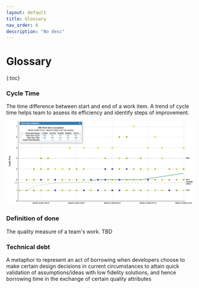 ```yaml
---
layout: default
title: Glossary
nav_order: 6
description: "No desc"
---
```


# Glossary
{:toc}

### Cycle Time

The time difference between start and end of a work item. 
A trend of cycle time helps team to assess its efficiency and identify steps of improvement.

![img.png](assets/img.png)

### Definition of done

The quality measure of a team's work. TBD 

### Technical debt

A metaphor to represent an act of borrowing when developers choose to make certain design decisions in current circumstances to attain quick validation of assumptions/ideas with low fidelity solutions, and hence borrowing time in the exchange of certain quality attributes